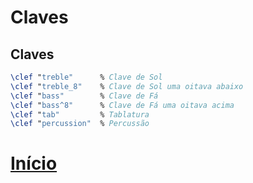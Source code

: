 # Claves

## Claves
```lilypond
\clef "treble"      % Clave de Sol
\clef "treble_8"    % Clave de Sol uma oitava abaixo
\clef "bass"        % Clave de Fá
\clef "bass^8"      % Clave de Fá uma oitava acima
\clef "tab"         % Tablatura
\clef "percussion"  % Percussão
```

# [Início](../README.md)